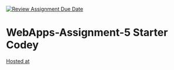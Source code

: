 [![Review Assignment Due Date](https://classroom.github.com/assets/deadline-readme-button-24ddc0f5d75046c5622901739e7c5dd533143b0c8e959d652212380cedb1ea36.svg)](https://classroom.github.com/a/7kKA03Up)
# WebApps-Assignment-5 Starter Codey

[Hosted at](https://44-563-webapps-f23.github.io/44563-webapps-f23-assignment5-Rikriti/cities.html)
